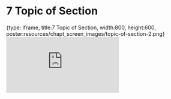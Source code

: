 # 7 Topic of Section
 
{type: iframe, title:7 Topic of Section, width:800, height:600, poster:resources/chapt_screen_images/topic-of-section-2.png}
![](https://datatrail-jhu.github.io/python/no_toc/topic-of-section-2.html)
 

 
